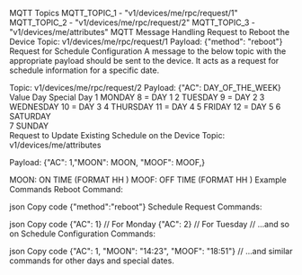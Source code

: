 MQTT Topics
MQTT_TOPIC_1 - "v1/devices/me/rpc/request/1"
MQTT_TOPIC_2 - "v1/devices/me/rpc/request/2"
MQTT_TOPIC_3 - "v1/devices/me/attributes"
MQTT Message Handling
Request to Reboot the Device
Topic: v1/devices/me/rpc/request/1
Payload: {"method": "reboot"}
Request for Schedule Configuration
A message to the below topic with the appropriate payload should be sent to the device. It acts as a request for schedule information for a specific date.

Topic: v1/devices/me/rpc/request/2
Payload: {"AC": DAY_OF_THE_WEEK}
Value	Day	Special Day
1	MONDAY	8 = DAY 1
2	TUESDAY	9 = DAY 2
3	WEDNESDAY	10 = DAY 3
4	THURSDAY	11 = DAY 4
5	FRIDAY	12 = DAY 5
6	SATURDAY	
7	SUNDAY	
Request to Update Existing Schedule on the Device
Topic: v1/devices/me/attributes

Payload: {"AC": 1,"MOON": MOON, "MOOF": MOOF,}

MOON: ON TIME (FORMAT HH
)
MOOF: OFF TIME (FORMAT HH
)
Example Commands
Reboot Command:

json
Copy code
{"method":"reboot"}
Schedule Request Commands:

json
Copy code
{"AC": 1}  // For Monday
{"AC": 2}  // For Tuesday
// ...and so on
Schedule Configuration Commands:

json
Copy code
{"AC": 1, "MOON": "14:23", "MOOF": "18:51"}
// ...and similar commands for other days and special dates.
